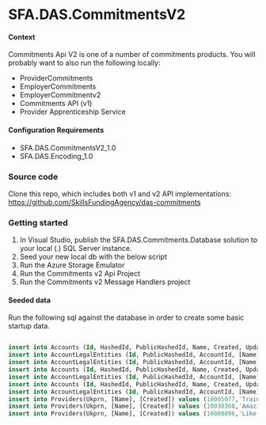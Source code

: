 SFA.DAS.CommitmentsV2
===========================

#### Context

Commitments Api V2 is one of a number of commitments products. You will probably want to also run the following locally:

* ProviderCommitments
* EmployerCommitments
* EmployerCommitmentv2
* Commitments API (v1)
* Provider Apprenticeship Service


#### Configuration Requirements

* SFA.DAS.CommitmentsV2_1.0
* SFA.DAS.Encoding_1.0

### Source code

Clone this repo, which includes both v1 and v2 API implementations: https://github.com/SkillsFundingAgency/das-commitments

### Getting started

1. In Visual Studio, publish the SFA.DAS.Commitments.Database solution to your local (.) SQL Server instance.
2. Seed your new local db with the below script
3. Run the Azure Storage Emulator
4. Run the Commitments v2 Api Project
5. Run the Commitments v2 Message Handlers project


#### Seeded data

Run the following sql against the database in order to create some basic startup data.

```sql

insert into Accounts (Id, HashedId, PublicHashedId, Name, Created, Updated, LevyStatus) values (8194, 'VN48RP', '7YRV9B', 'MegaCorp Inc', GETDATE(), GETDATE(), 1)
insert into AccountLegalEntities (Id, PublicHashedId, AccountId, [Name], [Address],[OrganisationType],[LegalEntityId], Created, Updated, MaLegalEntityId) values (2817, 'XEGE5X', 8194, 'Mega Corp Pharmaceuticals', '1 MegaCorp Way', 1, '736281', GETDATE(), GETDATE(), 2817)
insert into AccountLegalEntities (Id, PublicHashedId, AccountId, [Name],[Address],[OrganisationType],[LegalEntityId], Created, Updated, MaLegalEntityId) values (2818, 'XJGZ72', 8194, 'Mega Corp Bank', '2 MegaCorp Way', 1, '372628', GETDATE(), GETDATE(), 2818)
insert into Accounts (Id, HashedId, PublicHashedId, Name, Created, Updated) values (30060, 'VNR6P9', '7Y94BK', 'Rapid Logistics Co Ltd', GETDATE(), GETDATE())
insert into AccountLegalEntities (Id, PublicHashedId, AccountId, [Name],[Address],[OrganisationType],[LegalEntityId],Created, Updated, MaLegalEntityId) values (645, 'X9JE72', 30060, 'Rapid Logistics Co Ltd', '1 High Street', 1, '06344082', GETDATE(), GETDATE(), 645)
insert into Accounts (Id, HashedId, PublicHashedId, Name, Created, Updated) values (36853, 'MBWGGD', '78KDD4', 'Positivity Ltd', GETDATE(), GETDATE())
insert into AccountLegalEntities (Id, PublicHashedId, AccountId, [Name],[Address],[OrganisationType],[LegalEntityId],Created, Updated, MaLegalEntityId) values (701, 'XKD5Z2', 36853, 'Positivity Ltd', '1 High Street', 1, '70110101', GETDATE(), GETDATE(), 701)
insert into Providers(Ukprn, [Name], [Created]) values (10005077,'Train-U-Good Corporation', GETDATE())
insert into Providers(Ukprn, [Name], [Created]) values (10038368,'Amazing Training Ltd', GETDATE())
insert into Providers(Ukprn, [Name], [Created]) values (10000896,'Like a Pro Education Inc.', GETDATE())
````


